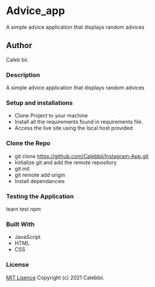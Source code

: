 # Advice_app
A simple advice application that displays random advices
## Author
Caleb bii.
### Description
A simple advice application that displays random advices
### Setup and installations
* Clone Project to your machine
* Install all the requirements found in requirements file.
* Access the live site using the local host provided 

### Clone the Repo 
* git clone https://github.com/Calebbii/Instagram-App.git
* Initialize git and add the remote repository
* git init
* git remote add origin <your-repository-url>
* Install dependancies

### Testing the Application
learn test
npm 

### Built With 
* JavaScript
* HTML
* CSS
### License
[MIT Lisence](https://github.com/Calebbii/Advice_app/blob/master/LICENSE) Copyright (c) 2021 Calebbii.

